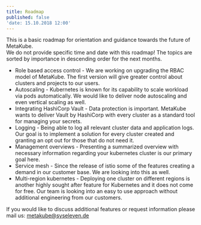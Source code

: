 ```yaml
---
title: Roadmap
published: false
'date: 15.10.2018 12:00'
---
```

This is a basic roadmap for orientation and guidance towards the future of MetaKube.  
We do not provide specific time and date with this roadmap! The topics are sorted by importance in descending order for the next months.    
* Role based access control - We are working on upgrading the RBAC model of MetaKube. The first version will give greater control about clusters and projects to our users.    
* Autoscaling - Kubernetes is known for its capability to scale workload via pods automatically. We would like to deliver node autoscaling and even vertical scaling as well.    
* Integrating HashiCorp Vault - Data protection is important. MetaKube wants to deliver Vault by HashiCorp with every cluster as a standard tool for managing your secrets.    
* Logging - Being able to log all relevant cluster data and application logs. Our goal is to implement a solution for every cluster created and granting an opt out for those that do not need it.    
* Management overviews - Presenting a summarized overview with necessary information regarding your kubernetes cluster is our primary goal here.    
* Service mesh - Since the release of istio some of the features creating a demand in our customer base. We are looking into this as well.     
* Multi-region kubernetes - Deploying one cluster on different regions is another highly sought after feature for Kubernetes and it does not come for free. Our team is looking into an easy to use approach without additional engineering from our customers.  

If you would like to discuss additional features or request information please mail us: metakube@syseleven.de
